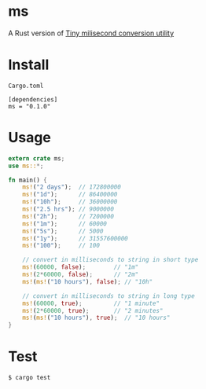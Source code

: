 # ms

A Rust version of [Tiny milisecond conversion utility](https://github.com/zeit/ms)

# Install

```
Cargo.toml

[dependencies]
ms = "0.1.0"
```

# Usage

```rust
extern crate ms;
use ms::*;

fn main() {
    ms!("2 days");  // 172800000
    ms!("1d");      // 86400000
    ms!("10h");     // 36000000
    ms!("2.5 hrs"); // 9000000
    ms!("2h");      // 7200000
    ms!("1m");      // 60000
    ms!("5s");      // 5000
    ms!("1y");      // 31557600000
    ms!("100");     // 100

    // convert in milliseconds to string in short type
    ms!(60000, false);        // "1m"
    ms!(2*60000, false);      // "2m"
    ms!(ms!("10 hours"), false); // "10h"

    // convert in milliseconds to string in long type
    ms!(60000, true);         // "1 minute"
    ms!(2*60000, true);       // "2 minutes"
    ms!(ms!("10 hours"), true);  // "10 hours"
}

```

# Test
```bash
$ cargo test
```